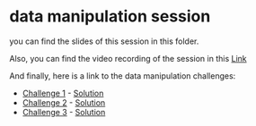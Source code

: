 # data manipulation session

you can find the slides of this session in this folder.

Also, you can find the video recording of the session in this [Link](https://drive.google.com/file/d/1HKg-pz9IdIaGoIb43m_xCcNGMfa3Eeqm/view?usp=sharing)

And finally, here is a link to the data manipulation challenges:

- [Challenge 1](https://colab.research.google.com/drive/1YhjDJ6NwSlnL5XGc2TmCHC-Unle91Ri0?usp=sharing) - [Solution](https://colab.research.google.com/drive/16hf-849tX-zibJxQN9jIY34kXy96aIWL?usp=sharing)
- [Challenge 2](https://colab.research.google.com/drive/1G2GBiOYIwTSSTDEMSiNre91EcpUVQtjP?usp=sharing) - [Solution](https://colab.research.google.com/drive/1xs6_mthI4g2olfqQ6HXR6qFMF0u13bQ1?usp=sharing)
- [Challenge 3](https://colab.research.google.com/drive/10ipObSu25TlQnnwIvYDTGYRNiz8tIA0Z?usp=sharing) - [Solution](https://colab.research.google.com/drive/1-RUHJhZ-JhL-euQdTfByOWeyK9DdG12p?usp=sharing)
